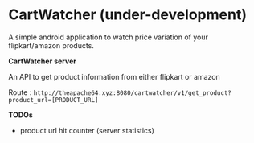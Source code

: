 # CartWatcher (under-development)
A simple android application to watch price variation of your flipkart/amazon products.

**CartWatcher server**

An API to get product information from either flipkart or amazon

Route : `http://theapache64.xyz:8080/cartwatcher/v1/get_product?product_url=[PRODUCT_URL]`

**TODOs**

- product url hit counter (server statistics)


